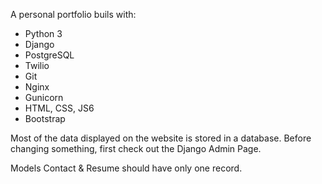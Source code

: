 A personal portfolio buils with:
  * Python 3
  * Django
  * PostgreSQL
  * Twilio
  * Git
  * Nginx
  * Gunicorn
  * HTML, CSS, JS6
  * Bootstrap

Most of the data displayed on the website is stored in a database. Before changing something, first check out the Django Admin Page.

Models Contact & Resume should have only one record.